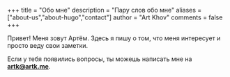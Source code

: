 +++
title = "Обо мне"
description = "Пару слов обо мне"
aliases = ["about-us","about-hugo","contact"]
author = "Art Khov"
comments = false
+++

Привет!
Меня зовут Артём.
Здесь я пишу о том, что меня интересует и просто веду свои заметки.

Если у тебя появились вопросы, ты можешь написать мне на **artk@artk.me**.